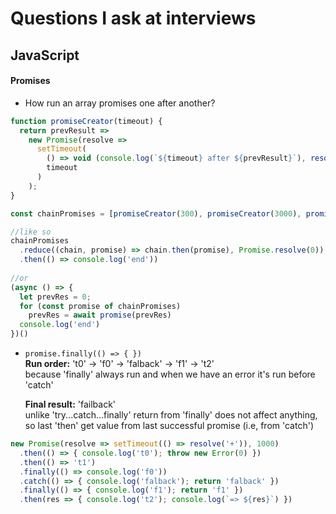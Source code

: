 # Questions I ask at interviews

## JavaScript

#### Promises
* How run an array promises one after another? 
~~~~js 
function promiseCreator(timeout) {
  return prevResult =>
    new Promise(resolve =>
      setTimeout(
        () => void (console.log(`${timeout} after ${prevResult}`), resolve(timeout)),
        timeout
      )
    );
}

const chainPromises = [promiseCreator(300), promiseCreator(3000), promiseCreator(2000)];

//like so
chainPromises
  .reduce((chain, promise) => chain.then(promise), Promise.resolve(0))
  .then(() => console.log('end'))
  
//or
(async () => {
  let prevRes = 0;
  for (const promise of chainPromises)
    prevRes = await promise(prevRes)
  console.log('end')
})()  
~~~~ 
* `promise.finally(() => { })`  
  **Run order:** 't0' -> 'f0' -> 'falback' -> 'f1' -> 't2'  
  because 'finally' always run and when we have an error it's run before 'catch'
  
  **Final result:** 'failback'  
  unlike 'try...catch...finally' return from 'finally' does not affect anything, so last 'then' get value from last successful promise (i.e, from 'catch')
~~~~js 
new Promise(resolve => setTimeout(() => resolve('+')), 1000)
  .then(() => { console.log('t0'); throw new Error(0) })
  .then(() => 't1')
  .finally(() => console.log('f0'))
  .catch(() => { console.log('falback'); return 'falback' })
  .finally(() => { console.log('f1'); return 'f1' })
  .then(res => { console.log('t2'); console.log(`=> ${res}`) })
~~~~
